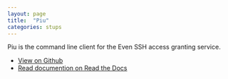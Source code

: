 ```yaml
---
layout: page
title:  "Piu"
categories: stups
---
```


Piu is the command line client for the Even SSH access granting service.

* [View on Github](https://github.com/zalando-stups/piu)
* [Read documention on Read the Docs](http://stups.readthedocs.org/en/latest/components/piu.html)